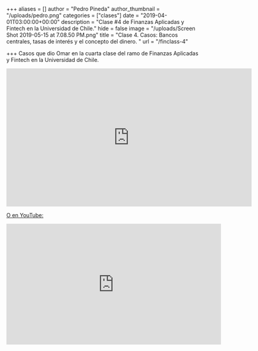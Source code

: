 +++
aliases = []
author = "Pedro Pineda"
author_thumbnail = "/uploads/pedro.png"
categories = ["clases"]
date = "2019-04-01T03:00:00+00:00"
description = "Clase #4 de Finanzas Aplicadas y Fintech en la Universidad de Chile."
hide = false
image = "/uploads/Screen Shot 2019-05-15 at 7.08.50 PM.png"
title = "Clase 4. Casos: Bancos centrales, tasas de interés y el concepto del dinero. "
url = "/finclass-4"

+++
Casos que dio Omar en la cuarta clase del ramo de Finanzas Aplicadas y Fintech en la Universidad de Chile.

<div style="text-align:center"> <iframe src="https://player.vimeo.com/video/347830987" width="640" height="360" frameborder="0" allow="autoplay; fullscreen" allowfullscreen></iframe> <p><a href="https://player.vimeo.com/video/347830987"></p></div>

O en YouTube:

<div style="text-align:center">  
<iframe width="560" height="315" src="https://www.youtube.com/embed/7hX1APChz2Y" frameborder="0" allow="accelerometer; autoplay; encrypted-media; gyroscope; picture-in-picture" allowfullscreen></iframe>
</div>